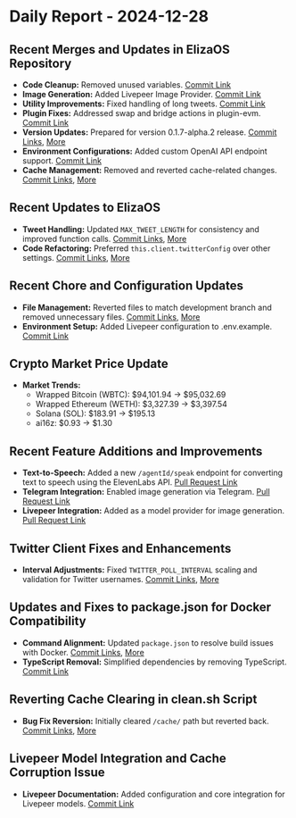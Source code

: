 # Daily Report - 2024-12-28

## Recent Merges and Updates in ElizaOS Repository

- **Code Cleanup:** Removed unused variables. [Commit Link](https://github.com/elizaOS/eliza/commit/a972a8176107922d5c3d6a2a877e097460227f22)
- **Image Generation:** Added Livepeer Image Provider. [Commit Link](https://github.com/elizaOS/eliza/commit/911984a4db90082218005e690b30457628333eed)
- **Utility Improvements:** Fixed handling of long tweets. [Commit Link](https://github.com/elizaOS/eliza/commit/84537747d585641799781a98d9eebf03c19e180c)
- **Plugin Fixes:** Addressed swap and bridge actions in plugin-evm. [Commit Link](https://github.com/elizaOS/eliza/commit/0bcf50dea0de7fb66387843b68d4faff039090be)
- **Version Updates:** Prepared for version 0.1.7-alpha.2 release. [Commit Links](https://github.com/elizaOS/eliza/commit/256e6634696074cdb38f3f79bc383fed04376688), [More](https://github.com/elizaOS/eliza/commit/00b60950dbbd6aa7dfeede1e31d4c6ce603eda24)
- **Environment Configurations:** Added custom OpenAI API endpoint support. [Commit Link](https://github.com/elizaOS/eliza/commit/f2171128ffd3597fb56ef3d5cb3ae0dabbb58f06)
- **Cache Management:** Removed and reverted cache-related changes. [Commit Links](https://github.com/elizaOS/eliza/commit/2742890b5289f697099d7472939a7722f8f21fc2), [More](https://github.com/elizaOS/eliza/commit/f7acfb94bdc10bf5bf894f992c08ede0049009b9)

## Recent Updates to ElizaOS

- **Tweet Handling:** Updated `MAX_TWEET_LENGTH` for consistency and improved function calls. [Commit Links](https://github.com/elizaOS/eliza/commit/7fce277e8d820a8451216d5495825244f321f62b), [More](https://github.com/elizaOS/eliza/commit/68288ad893005ea41630def416a8e0b96322a8b3)
- **Code Refactoring:** Preferred `this.client.twitterConfig` over other settings. [Commit Links](https://github.com/elizaOS/eliza/commit/2c577326ffea610b062b3d11d41978875c0f3e1d), [More](https://github.com/elizaOS/eliza/commit/b8bde37783765e257455798ac2a21f6dd10d851b)

## Recent Chore and Configuration Updates

- **File Management:** Reverted files to match development branch and removed unnecessary files. [Commit Links](https://github.com/elizaOS/eliza/commit/d537154b3ee11d17bba55ca5aba258e727ada6e0), [More](https://github.com/elizaOS/eliza/commit/16d56f4bdc19a3eb229c313947c17926e55e039e)
- **Environment Setup:** Added Livepeer configuration to .env.example. [Commit Link](https://github.com/elizaOS/eliza/commit/276f4611c860aed5c8c3e85cea8b66fc3afcf390)

## Crypto Market Price Update

- **Market Trends:**
  - Wrapped Bitcoin (WBTC): $94,101.94 → $95,032.69
  - Wrapped Ethereum (WETH): $3,327.39 → $3,397.54
  - Solana (SOL): $183.91 → $195.13
  - ai16z: $0.93 → $1.30

## Recent Feature Additions and Improvements

- **Text-to-Speech:** Added a new `/agentId/speak` endpoint for converting text to speech using the ElevenLabs API. [Pull Request Link](https://github.com/elizaOS/eliza/pull/1528)
- **Telegram Integration:** Enabled image generation via Telegram. [Pull Request Link](https://github.com/elizaOS/eliza/pull/1505)
- **Livepeer Integration:** Added as a model provider for image generation. [Pull Request Link](https://github.com/elizaOS/eliza/pull/1525)

## Twitter Client Fixes and Enhancements

- **Interval Adjustments:** Fixed `TWITTER_POLL_INTERVAL` scaling and validation for Twitter usernames. [Commit Links](https://github.com/elizaOS/eliza/commit/4f92818a4fd57e8fdb44068902420ef20cfbb17f), [More](https://github.com/elizaOS/eliza/pull/1541)

## Updates and Fixes to package.json for Docker Compatibility

- **Command Alignment:** Updated `package.json` to resolve build issues with Docker. [Commit Links](https://github.com/elizaOS/eliza/commit/438d736b45e707f17150ae24eaf70fb8a533fe0b), [More](https://github.com/elizaOS/eliza/commit/642403cae36b33711d6306a2f0b1a6775087f645)
- **TypeScript Removal:** Simplified dependencies by removing TypeScript. [Commit Link](https://github.com/elizaOS/eliza/commit/ca95df791742bc758c23a79dabce88333ff2026a)

## Reverting Cache Clearing in clean.sh Script

- **Bug Fix Reversion:** Initially cleared `/cache/` path but reverted back. [Commit Links](https://github.com/elizaOS/eliza/pull/1508), [More](https://github.com/elizaOS/eliza/commit/9e93d84895258ff2bccc9cd9be5960793f84255e)

## Livepeer Model Integration and Cache Corruption Issue

- **Livepeer Documentation:** Added configuration and core integration for Livepeer models. [Commit Link](https://github.com/elizaOS/eliza/commit/74f8984b9fe72f80a912eccea127060ee41c9422)
